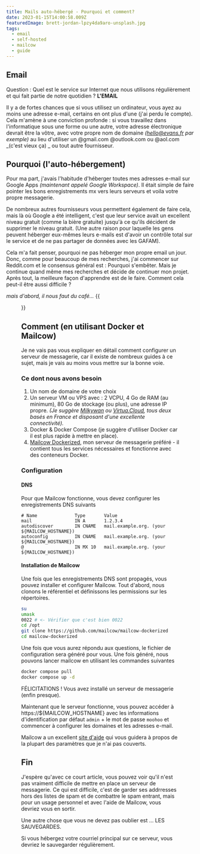```yaml
---
title: Mails auto-hébergé - Pourquoi et comment?
date: 2023-01-15T14:00:58.009Z
featuredImage: brett-jordan-lpzy4da9aro-unsplash.jpg
tags:
  - email
  - self-hosted
  - mailcow
  - guide
---
```

## Email
Question : Quel est le service sur Internet que nous utilisons régulièrement et qui fait partie de notre quotidien ? **L'EMAIL**

Il y a de fortes chances que si vous utilisez un ordinateur, vous ayez au moins une adresse e-mail, certains en ont plus d'une (j'ai perdu le compte). Cela m'amène à une conviction profonde : si vous travaillez dans l'informatique sous une forme ou une autre, votre adresse électronique devrait être la vôtre, avec votre propre nom de domaine _(hello@evans.fr par exemple)_ au lieu d'utiliser un @gmail.com @outlook.com ou @aol.com _(c'est vieux ça) _ ou tout autre fournisseur.

## Pourquoi (l'auto-hébergement)
Pour ma part, j'avais l'habitude d'héberger toutes mes adresses e-mail sur Google Apps _(maintenant appelé Google Workspace)_. Il était simple de faire pointer les bons enregistrements mx vers leurs serveurs et voila votre propre messagerie.

De nombreux autres fournisseurs vous permettent également de faire cela, mais là où Google a été intelligent, c'est que leur service avait un excellent niveau gratuit (comme la bière gratuite) jusqu'à ce qu'ils décident de supprimer le niveau gratuit. (Une autre raison pour laquelle les gens peuvent héberger eux-mêmes leurs e-mails est d'avoir un contrôle total sur le service et de ne pas partager de données avec les GAFAM).

Cela m'a fait penser, pourquoi ne pas héberger mon propre email un jour. Donc, comme pour beaucoup de mes recherches, j'ai commencer sur Reddit.com et le consensus général est : Pourquoi s'embêter. Mais je continue quand même mes recherches et décide de continuer mon projet. Après tout, la meilleure façon d'apprendre est de le faire. Comment cela peut-il être aussi difficile ?

_mais d'abord, il nous faut du café..._
{{<figure src="/img/bbt-first-coffee.gif">}}

## Comment (en utilisant Docker et Mailcow)

Je ne vais pas vous expliquer en détail comment configurer un serveur de messagerie, car il existe de nombreux guides à ce sujet, mais je vais au moins vous mettre sur la bonne voie.

### Ce dont nous avons besoin

1. Un nom de domaine de votre choix
2. Un serveur VM ou VPS avec : 2 VCPU, 4 Go de RAM (au minimum), 80 Go de stockage (ou plus), une adresse IP propre. _(Je suggère [Milkywan](https://milkywan.fr/) ou [Virtua.Cloud](https://www.virtua.cloud/), tous deux basés en France et disposant d'une excellente connectivité)._
3. Docker & Docker Compose (je suggère d'utiliser Docker car il est plus rapide à mettre en place).
4. [Mailcow Dockerized](https://mailcow.email/), mon serveur de messagerie préféré - il contient tous les services nécessaires et fonctionne avec des conteneurs Docker.

### Configuration
#### DNS
Pour que Mailcow fonctionne, vous devez configurer les enregistrements DNS suivants

```
# Name              Type       Value
mail                IN A       1.2.3.4
autodiscover        IN CNAME   mail.example.org. (your ${MAILCOW_HOSTNAME})
autoconfig          IN CNAME   mail.example.org. (your ${MAILCOW_HOSTNAME})
@                   IN MX 10   mail.example.org. (your ${MAILCOW_HOSTNAME})
```

#### Installation de Mailcow

Une fois que les enregistrements DNS sont propagés, vous pouvez installer et configurer Mailcow.
Tout d'abord, nous clonons le référentiel et définissons les permissions sur les répertoires.
```bash
su
umask
0022 # <- Vérifier que c'est bien 0022
cd /opt
git clone https://github.com/mailcow/mailcow-dockerized
cd mailcow-dockerized
```
Une fois que vous aurez répondu aux questions, le fichier de configuration sera généré pour vous. Une fois généré, nous pouvons lancer mailcow en utilisant les commandes suivantes
```bash
docker compose pull
docker compose up -d
```
FÉLICITATIONS ! Vous avez installé un serveur de messagerie (enfin presque).

Maintenant que le serveur fonctionne, vous pouvez accéder à https://${MAILCOW_HOSTNAME} avec les informations d'identification par défaut ```admin``` + le mot de passe ```moohoo``` et commencer à configurer les domaines et les adresses e-mail.

Mailcow a un excellent [site d'aide](https://docs.mailcow.email/post_installation/firststeps-ssl/) qui vous guidera à propos de la plupart des paramètres que je n'ai pas couverts.

## Fin
J'espère qu'avec ce court article, vous pouvez voir qu'il n'est pas vraiment difficile de mettre en place un serveur de messagerie. Ce qui est difficile, c'est de garder ses addrresses hors des listes de spam et de combattre le spam entrant, mais pour un usage personnel et avec l'aide de Mailcow, vous devriez vous en sortir.

Une autre chose que vous ne devez pas oublier est ... LES SAUVEGARDES. 

Si vous hébergez votre courriel principal sur ce serveur, vous devriez le sauvegarder régulièrement.